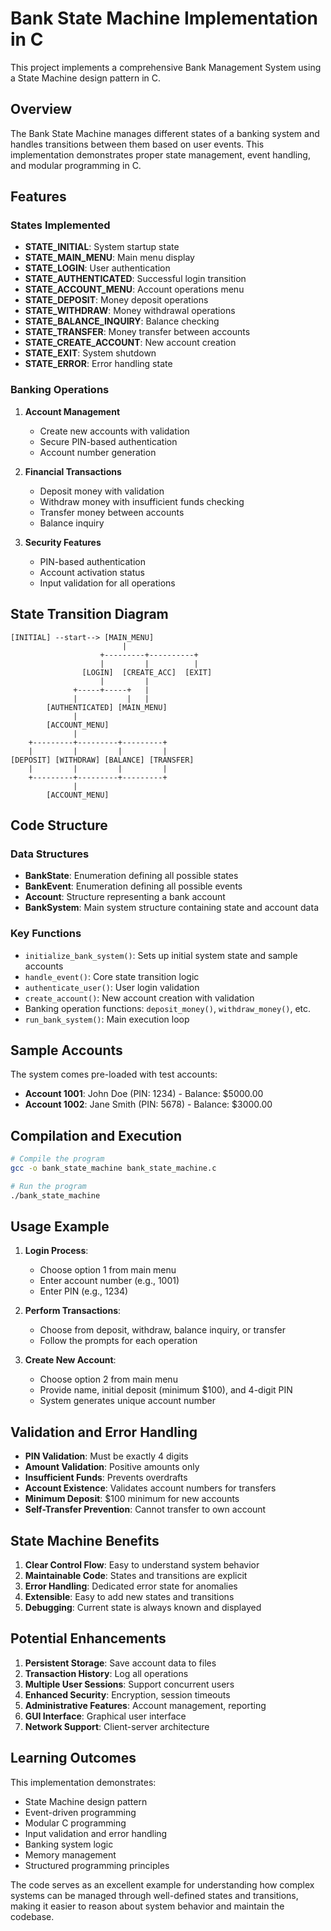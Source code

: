 # Bank State Machine Implementation in C

This project implements a comprehensive Bank Management System using a State Machine design pattern in C.

## Overview

The Bank State Machine manages different states of a banking system and handles transitions between them based on user events. This implementation demonstrates proper state management, event handling, and modular programming in C.

## Features

### States Implemented
- **STATE_INITIAL**: System startup state
- **STATE_MAIN_MENU**: Main menu display
- **STATE_LOGIN**: User authentication
- **STATE_AUTHENTICATED**: Successful login transition
- **STATE_ACCOUNT_MENU**: Account operations menu
- **STATE_DEPOSIT**: Money deposit operations
- **STATE_WITHDRAW**: Money withdrawal operations
- **STATE_BALANCE_INQUIRY**: Balance checking
- **STATE_TRANSFER**: Money transfer between accounts
- **STATE_CREATE_ACCOUNT**: New account creation
- **STATE_EXIT**: System shutdown
- **STATE_ERROR**: Error handling state

### Banking Operations
1. **Account Management**
   - Create new accounts with validation
   - Secure PIN-based authentication
   - Account number generation

2. **Financial Transactions**
   - Deposit money with validation
   - Withdraw money with insufficient funds checking
   - Transfer money between accounts
   - Balance inquiry

3. **Security Features**
   - PIN-based authentication
   - Account activation status
   - Input validation for all operations

## State Transition Diagram

```
[INITIAL] --start--> [MAIN_MENU]
                         |
                    +---------+----------+
                    |         |          |
                [LOGIN]  [CREATE_ACC]  [EXIT]
                    |         |
              +-----+-----+   |
              |           |   |
        [AUTHENTICATED] [MAIN_MENU]
              |
        [ACCOUNT_MENU]
              |
    +---------+---------+---------+
    |         |         |         |
[DEPOSIT] [WITHDRAW] [BALANCE] [TRANSFER]
    |         |         |         |
    +---------+---------+---------+
              |
        [ACCOUNT_MENU]
```

## Code Structure

### Data Structures
- **BankState**: Enumeration defining all possible states
- **BankEvent**: Enumeration defining all possible events
- **Account**: Structure representing a bank account
- **BankSystem**: Main system structure containing state and account data

### Key Functions
- `initialize_bank_system()`: Sets up initial system state and sample accounts
- `handle_event()`: Core state transition logic
- `authenticate_user()`: User login validation
- `create_account()`: New account creation with validation
- Banking operation functions: `deposit_money()`, `withdraw_money()`, etc.
- `run_bank_system()`: Main execution loop

## Sample Accounts

The system comes pre-loaded with test accounts:
- **Account 1001**: John Doe (PIN: 1234) - Balance: $5000.00
- **Account 1002**: Jane Smith (PIN: 5678) - Balance: $3000.00

## Compilation and Execution

```bash
# Compile the program
gcc -o bank_state_machine bank_state_machine.c

# Run the program
./bank_state_machine
```

## Usage Example

1. **Login Process**:
   - Choose option 1 from main menu
   - Enter account number (e.g., 1001)
   - Enter PIN (e.g., 1234)

2. **Perform Transactions**:
   - Choose from deposit, withdraw, balance inquiry, or transfer
   - Follow the prompts for each operation

3. **Create New Account**:
   - Choose option 2 from main menu
   - Provide name, initial deposit (minimum $100), and 4-digit PIN
   - System generates unique account number

## Validation and Error Handling

- **PIN Validation**: Must be exactly 4 digits
- **Amount Validation**: Positive amounts only
- **Insufficient Funds**: Prevents overdrafts
- **Account Existence**: Validates account numbers for transfers
- **Minimum Deposit**: $100 minimum for new accounts
- **Self-Transfer Prevention**: Cannot transfer to own account

## State Machine Benefits

1. **Clear Control Flow**: Easy to understand system behavior
2. **Maintainable Code**: States and transitions are explicit
3. **Error Handling**: Dedicated error state for anomalies
4. **Extensible**: Easy to add new states and transitions
5. **Debugging**: Current state is always known and displayed

## Potential Enhancements

1. **Persistent Storage**: Save account data to files
2. **Transaction History**: Log all operations
3. **Multiple User Sessions**: Support concurrent users
4. **Enhanced Security**: Encryption, session timeouts
5. **Administrative Features**: Account management, reporting
6. **GUI Interface**: Graphical user interface
7. **Network Support**: Client-server architecture

## Learning Outcomes

This implementation demonstrates:
- State Machine design pattern
- Event-driven programming
- Modular C programming
- Input validation and error handling
- Banking system logic
- Memory management
- Structured programming principles

The code serves as an excellent example for understanding how complex systems can be managed through well-defined states and transitions, making it easier to reason about system behavior and maintain the codebase.
